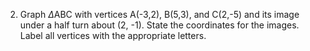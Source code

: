 02. Graph $Δ$ABC with vertices A(-3,2), B(5,3), and C(2,-5) and its image under a half turn about (2, -1). State the coordinates for the images. Label all vertices with the appropriate letters.